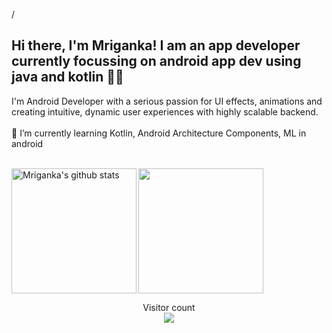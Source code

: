 <p align="left">/

## Hi there, I'm Mriganka! I am an app developer currently focussing on android app dev using java and kotlin 👋🏻 
I'm Android Developer with a serious passion for UI effects, animations and creating intuitive, dynamic user experiences with highly scalable backend. <br>
<br>
🌱 I’m currently learning Kotlin, Android Architecture Components, ML in android <br>
  <p>
<br>
<img align="left" height="200px" src="https://github-readme-stats.vercel.app/api?username=glitch-droid&show_icons=true&count_private=true&title_color=e6005c" alt="Mriganka's github stats" />
<img align="centre" height="200px" src="https://github-readme-stats.vercel.app/api/top-langs/?username=glitch-droid&title_color=e6005c" />

<p align="center"> 
  Visitor count<br>
  <img src="https://profile-counter.glitch.me/glitch-droid/count.svg" />
</p>

<p align="right">

</p>
